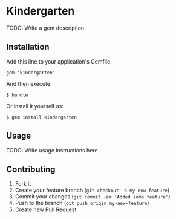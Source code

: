 # Kindergarten

TODO: Write a gem description

## Installation

Add this line to your application's Gemfile:

    gem 'kindergarten'

And then execute:

    $ bundle

Or install it yourself as:

    $ gem install kindergarten

## Usage

TODO: Write usage instructions here

## Contributing

1. Fork it
2. Create your feature branch (`git checkout -b my-new-feature`)
3. Commit your changes (`git commit -am 'Added some feature'`)
4. Push to the branch (`git push origin my-new-feature`)
5. Create new Pull Request
